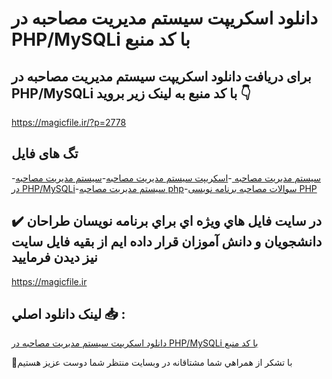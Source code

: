 # دانلود اسکریپت سیستم مدیریت مصاحبه در PHP/MySQLi با کد منبع

## برای دریافت دانلود اسکریپت سیستم مدیریت مصاحبه در PHP/MySQLi با کد منبع به لینک زیر بروید 👇

https://magicfile.ir/?p=2778

## تگ های فایل

-[سیستم مدیریت مصاحبه ](https://magicfile.ir/product/%d8%a7%d8%b3%da%a9%d8%b1%db%8c%d9%be%d8%aa-%d8%b3%db%8c%d8%b3%d8%aa%d9%85-%d9%85%d8%af%db%8c%d8%b1%db%8c%d8%aa-%d9%85%d8%b5%d8%a7%d8%ad%d8%a8%d9%87-%d8%af%d8%b1-php-mysqli/)-[اسکریپت سیستم مدیریت مصاحبه](https://magicfile.ir/product/%d8%a7%d8%b3%da%a9%d8%b1%db%8c%d9%be%d8%aa-%d8%b3%db%8c%d8%b3%d8%aa%d9%85-%d9%85%d8%af%db%8c%d8%b1%db%8c%d8%aa-%d9%85%d8%b5%d8%a7%d8%ad%d8%a8%d9%87-%d8%af%d8%b1-php-mysqli/)-[سیستم مدیریت مصاحبه در PHP/MySQLi](https://magicfile.ir/product/%d8%a7%d8%b3%da%a9%d8%b1%db%8c%d9%be%d8%aa-%d8%b3%db%8c%d8%b3%d8%aa%d9%85-%d9%85%d8%af%db%8c%d8%b1%db%8c%d8%aa-%d9%85%d8%b5%d8%a7%d8%ad%d8%a8%d9%87-%d8%af%d8%b1-php-mysqli/)-[سیستم مدیریت مصاحبه php](https://magicfile.ir/product/%d8%a7%d8%b3%da%a9%d8%b1%db%8c%d9%be%d8%aa-%d8%b3%db%8c%d8%b3%d8%aa%d9%85-%d9%85%d8%af%db%8c%d8%b1%db%8c%d8%aa-%d9%85%d8%b5%d8%a7%d8%ad%d8%a8%d9%87-%d8%af%d8%b1-php-mysqli/)-[سوالات مصاحبه برنامه نویسی PHP](https://magicfile.ir/product/%d8%a7%d8%b3%da%a9%d8%b1%db%8c%d9%be%d8%aa-%d8%b3%db%8c%d8%b3%d8%aa%d9%85-%d9%85%d8%af%db%8c%d8%b1%db%8c%d8%aa-%d9%85%d8%b5%d8%a7%d8%ad%d8%a8%d9%87-%d8%af%d8%b1-php-mysqli/)

## ✔️ در سايت فايل هاي ويژه اي براي برنامه نويسان طراحان دانشجويان و دانش آموزان قرار داده ايم از بقيه فايل سايت نيز ديدن فرماييد

https://magicfile.ir


## لينک دانلود اصلي 📥 :

[دانلود اسکریپت سیستم مدیریت مصاحبه در PHP/MySQLi با کد منبع](https://magicfile.ir/product/%d8%a7%d8%b3%da%a9%d8%b1%db%8c%d9%be%d8%aa-%d8%b3%db%8c%d8%b3%d8%aa%d9%85-%d9%85%d8%af%db%8c%d8%b1%db%8c%d8%aa-%d9%85%d8%b5%d8%a7%d8%ad%d8%a8%d9%87-%d8%af%d8%b1-php-mysqli/) 


🙏با تشکر از همراهي شما مشتاقانه در وبسایت منتظر شما دوست عزیز هستیم

